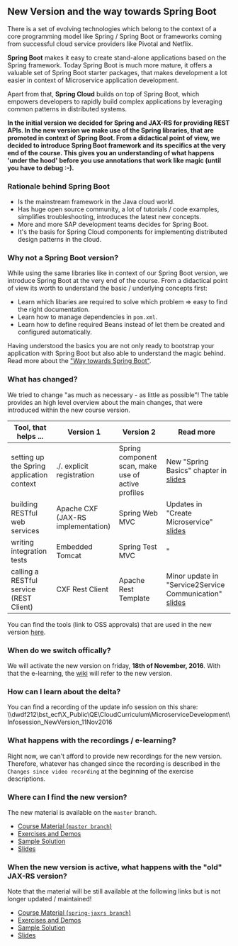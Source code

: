 ## New Version and the way towards Spring Boot
There is a set of evolving technologies which belong to the context of a core programming model like Spring / Spring Boot or frameworks coming from successful cloud service providers like Pivotal and Netflix.   

**Spring Boot** makes it easy to create stand-alone applications based on the Spring framework. Today Spring Boot is much more mature, it offers a valuable set of Spring Boot starter packages, that makes development a lot easier in context of Microservice application development. 

Apart from that, **Spring Cloud** builds on top of Spring Boot, which empowers developers to rapidly build complex applications by leveraging common patterns in distributed systems. 

**In the initial version we decided for Spring and JAX-RS for providing REST APIs. In the new version we make use of the Spring libraries, that are promoted in context of Spring Boot. From a didactical point of view, we decided to introduce Spring Boot framework and its specifics at the very end of the course. This gives you an understanding of what happens 'under the hood' before you use annotations that work like magic (until you have to debug :-).**

### Rationale behind Spring Boot
- Is the mainstream framework in the Java cloud world.
- Has huge open source community, a lot of tutorials / code examples, simplifies troubleshooting, introduces the latest new concepts.
- More and more SAP development teams decides for Spring Boot.
- It's the basis for Spring Cloud components for implementing distributed design patterns in the cloud. 

### Why not a Spring Boot version?
While using the same libraries like in context of our Spring Boot version, we introduce Spring Boot at the very end of the course. From a didactical point of view its worth to understand the basic / underlying concepts first:
- Learn which libaries are required to solve which problem => easy to find the right documentation.
- Learn how to manage dependencies in `pom.xml`.
- Learn how to define required Beans instead of let them be created and configured automatically.

Having understood the basics you are not only ready to bootstrap your application with Spring Boot but also able to understand the magic behind. Read more about the ["Way towards Spring Boot"](https://github.com/ccjavadev/cc-coursematerial/blob/master/SpringBoot/Readme.md).

### What has changed?
We tried to change "as much as necessary - as little as possible"!
The table provides an high level overview about the main changes, that were introduced within the new course version.

| Tool, that helps ...              | Version 1                      | Version 2            | Read more |
| --------------------------------- | ------------------------------ | -------------------- | ---------- |
| setting up the Spring application context | ./. explicit registration         | Spring component scan, make use of active profiles | New "Spring Basics" chapter in [slides](http://mo-9d199bd4b.mo.sap.corp:8080/job/cc-coursematerial/lastSuccessfulBuild/artifact/Z_Presentations/cc-appdev-java.pdf)
| building RESTful web services             | Apache CXF (JAX-RS implementation)   | Spring Web MVC | Updates in "Create Microservice" [slides](http://mo-9d199bd4b.mo.sap.corp:8080/job/cc-coursematerial/lastSuccessfulBuild/artifact/Z_Presentations/cc-appdev-java.pdf)
| writing integration tests                 | Embedded Tomcat               | Spring Test MVC | "
| calling a RESTful service (REST Client)   | CXF Rest Client               | Apache Rest Template | Minor update in "Service2Service Communication" [slides](http://mo-9d199bd4b.mo.sap.corp:8080/job/cc-coursematerial/lastSuccessfulBuild/artifact/Z_Presentations/cc-appdev-java.pdf)

You can find the tools (link to OSS approvals) that are used in the new version [here](https://github.com/ccjavadev/cc-coursematerial/blob/master/_Internals/Tools.md).

### When do we switch offically?
We will activate the new version on friday, **18th of November, 2016**.
With that the e-learning, the [wiki](https://github.com/ccjavadev/cc-coursematerial/wiki) will refer to the new version.

### How can I learn about the delta?
You can find a recording of the update info session on this share: \\\dwdf212\bst_ecf\X_Public\QE\CloudCurriculum\MicroserviceDevelopment\Infosession_NewVersion_11Nov2016


### What happens with the recordings / e-learning?
Right now, we can't afford to provide new recordings for the new version. Therefore, whatever has changed since the recording is described in the `Changes since video recording` at the beginning of the exercise descriptions. 


### Where can I find the new version?
The new material is available on the `master` branch. 

- [Course Material (`master branch`)](https://github.com/ccjavadev/cc-coursematerial/tree/master)
- [Exercises and Demos](https://github.com/ccjavadev/cc-coursematerial/blob/master/Readme.md)
- [Sample Solution](https://github.com/ccjavadev/cc-bulletinboard-ads-spring-webmvc) 
- [Slides](http://mo-9d199bd4b.mo.sap.corp:8080/job/cc-coursematerial/lastSuccessfulBuild/artifact/Z_Presentations/cc-appdev-java.pdf)

### When the new version is active, what happens with the "old" JAX-RS version?
Note that the material will be still available at the following links but is not longer updated / maintained!

- [Course Material (`spring-jaxrs branch`)](https://github.com/ccjavadev/cc-coursematerial/tree/spring-jaxrs)
- [Exercises and Demos](https://github.com/ccjavadev/cc-coursematerial/blob/spring-jaxrs/Readme.md)
- [Sample Solution](https://github.wdf.sap.corp/cc-java/cc-bulletinboard-ads-spring-jaxrs) 
- [Slides](http://mo-9d199bd4b.mo.sap.corp:8080/job/cc-coursematerial-spring-jaxrs/lastSuccessfulBuild/artifact/Z_Presentations/cc-appdev-java.pdf) 
